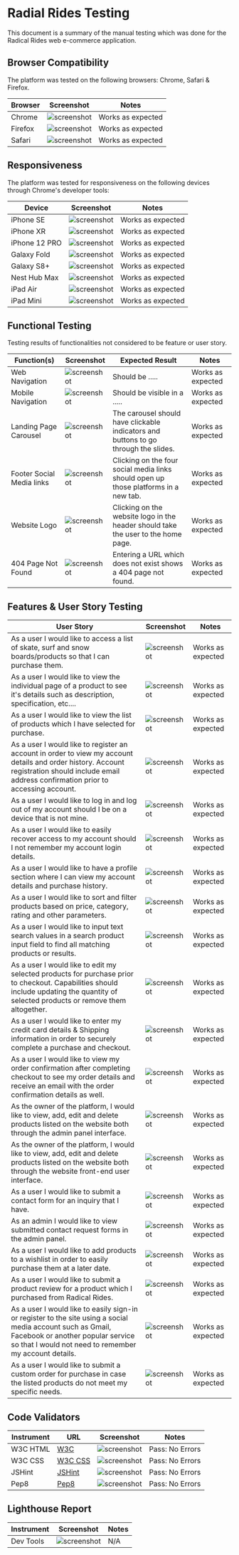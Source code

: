 # Radial Rides Testing
This document is a summary of the manual testing which was done for the Radical Rides web e-commerce application. 

## Browser Compatibility
The platform was tested on the following browsers: Chrome, Safari & Firefox.

| Browser | Screenshot | Notes |
| --- | --- | --- |
| Chrome | ![screenshot](https://res.cloudinary.com/dugcwv1mf/image/upload/v1700928919/Project%204/Screenshot_2023-11-25_at_4.14.44_PM_gtonf7.png) | Works as expected |
| Firefox | ![screenshot](https://res.cloudinary.com/dugcwv1mf/image/upload/v1700928918/Project%204/Screenshot_2023-11-25_at_4.14.16_PM_rq40sz.png) | Works as expected |
| Safari | ![screenshot](https://res.cloudinary.com/dugcwv1mf/image/upload/v1700928919/Project%204/Screenshot_2023-11-25_at_4.13.54_PM_i5cz0d.png) | Works as expected |

## Responsiveness
The platform was tested for responsiveness on the following devices through Chrome's developer tools: 

| Device | Screenshot | Notes |
| --- | --- | --- |
| iPhone SE | ![screenshot]() | Works as expected |
| iPhone XR | ![screenshot]() | Works as expected |
| iPhone 12 PRO | ![screenshot]() | Works as expected |
| Galaxy Fold | ![screenshot]() | Works as expected |
| Galaxy S8+ | ![screenshot]() | Works as expected |
| Nest Hub Max | ![screenshot]() | Works as expected |
| iPad Air | ![screenshot]() | Works as expected |
| iPad Mini | ![screenshot]() | Works as expected |

## Functional Testing
Testing results of functionalities not considered to be feature or user story.

| Function(s) | Screenshot | Expected Result | Notes |
| --- | --- | --- | --- |
| Web Navigation | ![screenshot](https://res.cloudinary.com/dugcwv1mf/image/upload/v1699528747/Project%204/Screenshot_2023-11-09_at_11.18.22_AM_ho9t8k.png) | Should be ..... | Works as expected |
| Mobile Navigation | ![screenshot](https://res.cloudinary.com/dugcwv1mf/image/upload/v1699528747/Project%204/Screenshot_2023-11-09_at_11.18.22_AM_ho9t8k.png) | Should be visible in a ..... | Works as expected |
| Landing Page Carousel | ![screenshot](https://res.cloudinary.com/dugcwv1mf/image/upload/v1699528747/Project%204/Screenshot_2023-11-09_at_11.18.22_AM_ho9t8k.png) | The carousel should have clickable indicators and buttons to go through the slides. | Works as expected |
| Footer Social Media links | ![screenshot](https://res.cloudinary.com/dugcwv1mf/image/upload/v1699528747/Project%204/Screenshot_2023-11-09_at_11.18.22_AM_ho9t8k.png) | Clicking on the four social media links should open up those platforms in a new tab. | Works as expected |
| Website Logo | ![screenshot](https://res.cloudinary.com/dugcwv1mf/image/upload/v1699528747/Project%204/Screenshot_2023-11-09_at_11.18.22_AM_ho9t8k.png) | Clicking on the website logo in the header should take the user to the home page. | Works as expected |
| 404 Page Not Found | ![screenshot](https://res.cloudinary.com/dugcwv1mf/image/upload/v1699528747/Project%204/Screenshot_2023-11-09_at_11.18.22_AM_ho9t8k.png) | Entering a URL which does not exist shows a 404 page not found. | Works as expected |

## Features & User Story Testing

| User Story | Screenshot | Notes |
| --- | --- | --- |
| As a user I would like to access a list of skate, surf and snow boards/products so that I can purchase them. | ![screenshot](https://res.cloudinary.com/dugcwv1mf/image/upload/v1699528747/Project%204/Screenshot_2023-11-09_at_11.18.22_AM_ho9t8k.png) | Works as expected |
| As a user I would like to view the individual page of a product to see it's details such as description, specification, etc.... | ![screenshot](https://res.cloudinary.com/dugcwv1mf/image/upload/v1699528747/Project%204/Screenshot_2023-11-09_at_11.18.22_AM_ho9t8k.png) | Works as expected |
| As a user I would like to view the list of products which I have selected for purchase. | ![screenshot](https://res.cloudinary.com/dugcwv1mf/image/upload/v1699528747/Project%204/Screenshot_2023-11-09_at_11.18.22_AM_ho9t8k.png) | Works as expected |
| As a user I would like to register an account in order to view my account details and order history. Account registration should include email address confirmation prior to accessing account. | ![screenshot](https://res.cloudinary.com/dugcwv1mf/image/upload/v1699528747/Project%204/Screenshot_2023-11-09_at_11.18.22_AM_ho9t8k.png) | Works as expected |
| As a user I would like to log in and log out of my account should I be on a device that is not mine. | ![screenshot](https://res.cloudinary.com/dugcwv1mf/image/upload/v1699528747/Project%204/Screenshot_2023-11-09_at_11.18.22_AM_ho9t8k.png) | Works as expected |
| As a user I would like to easily recover access to my account should I not remember my account login details. | ![screenshot](https://res.cloudinary.com/dugcwv1mf/image/upload/v1699528747/Project%204/Screenshot_2023-11-09_at_11.18.22_AM_ho9t8k.png) | Works as expected |
| As a user I would like to have a profile section where I can view my account details and purchase history. | ![screenshot](https://res.cloudinary.com/dugcwv1mf/image/upload/v1699528747/Project%204/Screenshot_2023-11-09_at_11.18.22_AM_ho9t8k.png) | Works as expected |
| As a user I would like to sort and filter products based on price, category, rating and other parameters. | ![screenshot](https://res.cloudinary.com/dugcwv1mf/image/upload/v1699528747/Project%204/Screenshot_2023-11-09_at_11.18.22_AM_ho9t8k.png) | Works as expected |
| As a user I would like to input text search values in a search product input field to find all matching products or results. | ![screenshot](https://res.cloudinary.com/dugcwv1mf/image/upload/v1699528747/Project%204/Screenshot_2023-11-09_at_11.18.22_AM_ho9t8k.png) | Works as expected |
| As a user I would like to edit my selected products for purchase prior to checkout. Capabilities should include updating the quantity of selected products or remove them altogether. | ![screenshot](https://res.cloudinary.com/dugcwv1mf/image/upload/v1699528747/Project%204/Screenshot_2023-11-09_at_11.18.22_AM_ho9t8k.png) | Works as expected |
| As a user I would like to enter my credit card details & Shipping information in order to securely complete a purchase and checkout. | ![screenshot](https://res.cloudinary.com/dugcwv1mf/image/upload/v1699528747/Project%204/Screenshot_2023-11-09_at_11.18.22_AM_ho9t8k.png) | Works as expected |
| As a user I would like to view my order confirmation after completing checkout to see my order details and receive an email with the order confirmation details as well. | ![screenshot](https://res.cloudinary.com/dugcwv1mf/image/upload/v1699528747/Project%204/Screenshot_2023-11-09_at_11.18.22_AM_ho9t8k.png) | Works as expected |
| As the owner of the platform, I would like to view, add, edit and delete products listed on the website both through the admin panel interface. | ![screenshot](https://res.cloudinary.com/dugcwv1mf/image/upload/v1699528747/Project%204/Screenshot_2023-11-09_at_11.18.22_AM_ho9t8k.png) | Works as expected |
| As the owner of the platform, I would like to view, add, edit and delete products listed on the website both through the website front-end user interface. | ![screenshot](https://res.cloudinary.com/dugcwv1mf/image/upload/v1699528747/Project%204/Screenshot_2023-11-09_at_11.18.22_AM_ho9t8k.png) | Works as expected |
| As a user I would like to submit a contact form for an inquiry that I have. | ![screenshot](https://res.cloudinary.com/dugcwv1mf/image/upload/v1699528747/Project%204/Screenshot_2023-11-09_at_11.18.22_AM_ho9t8k.png) | Works as expected |
| As an admin I would like to view submitted contact request forms in the admin panel. | ![screenshot](https://res.cloudinary.com/dugcwv1mf/image/upload/v1699528747/Project%204/Screenshot_2023-11-09_at_11.18.22_AM_ho9t8k.png) | Works as expected |
| As a user I would like to add products to a wishlist in order to easily purchase them at a later date. | ![screenshot](https://res.cloudinary.com/dugcwv1mf/image/upload/v1699528747/Project%204/Screenshot_2023-11-09_at_11.18.22_AM_ho9t8k.png) | Works as expected |
| As a user I would like to submit a product review for a product which I purchased from Radical Rides. | ![screenshot](https://res.cloudinary.com/dugcwv1mf/image/upload/v1699528747/Project%204/Screenshot_2023-11-09_at_11.18.22_AM_ho9t8k.png) | Works as expected |
| As a user I would like to easily sign-in or register to the site using a social media account such as Gmail, Facebook or another popular service so that I would not need to remember my account details. | ![screenshot](https://res.cloudinary.com/dugcwv1mf/image/upload/v1699528747/Project%204/Screenshot_2023-11-09_at_11.18.22_AM_ho9t8k.png) | Works as expected |
| As a user I would like to submit a custom order for purchase in case the listed products do not meet my specific needs. | ![screenshot](https://res.cloudinary.com/dugcwv1mf/image/upload/v1699528747/Project%204/Screenshot_2023-11-09_at_11.18.22_AM_ho9t8k.png) | Works as expected |



## Code Validators 
| Instrument | URL | Screenshot | Notes |
| --- | --- | --- | --- |
| W3C HTML | [W3C](https://validator.w3.org/nu/?doc=) | ![screenshot](https://res.cloudinary.com/dugcwv1mf/image/upload/v1699528747/Project%204/Screenshot_2023-11-09_at_11.18.22_AM_ho9t8k.png) | Pass: No Errors |
| W3C CSS | [W3C CSS](https://jigsaw.w3.org/css-validator/) | ![screenshot](https://res.cloudinary.com/dugcwv1mf/image/upload/v1699528747/Project%204/Screenshot_2023-11-09_at_11.18.22_AM_ho9t8k.png) | Pass: No Errors |
| JSHint | [JSHint](https://jshint.com/) | ![screenshot](https://res.cloudinary.com/dugcwv1mf/image/upload/v1699528747/Project%204/Screenshot_2023-11-09_at_11.18.22_AM_ho9t8k.png) | Pass: No Errors |
| Pep8 | [Pep8](https://pep8ci.herokuapp.com/) | ![screenshot](https://res.cloudinary.com/dugcwv1mf/image/upload/v1699528747/Project%204/Screenshot_2023-11-09_at_11.18.22_AM_ho9t8k.png) | Pass: No Errors |

## Lighthouse Report
| Instrument | Screenshot | Notes |
| --- | --- | --- |
| Dev Tools | ![screenshot](https://res.cloudinary.com/dugcwv1mf/image/upload/v1699528747/Project%204/Screenshot_2023-11-09_at_11.18.22_AM_ho9t8k.png) | N/A |